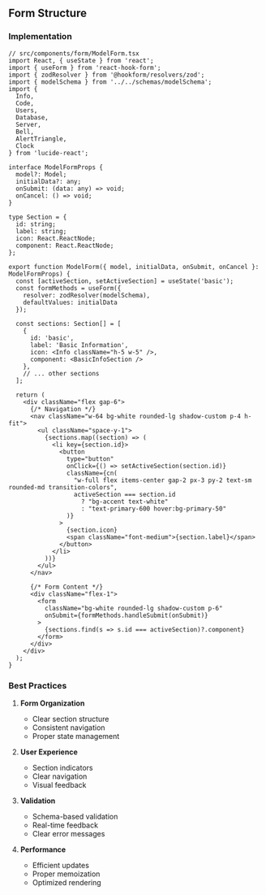 ## Form Structure

### Implementation

```tsx
// src/components/form/ModelForm.tsx
import React, { useState } from 'react';
import { useForm } from 'react-hook-form';
import { zodResolver } from '@hookform/resolvers/zod';
import { modelSchema } from '../../schemas/modelSchema';
import { 
  Info, 
  Code, 
  Users, 
  Database, 
  Server, 
  Bell, 
  AlertTriangle,
  Clock
} from 'lucide-react';

interface ModelFormProps {
  model?: Model;
  initialData?: any;
  onSubmit: (data: any) => void;
  onCancel: () => void;
}

type Section = {
  id: string;
  label: string;
  icon: React.ReactNode;
  component: React.ReactNode;
};

export function ModelForm({ model, initialData, onSubmit, onCancel }: ModelFormProps) {
  const [activeSection, setActiveSection] = useState('basic');
  const formMethods = useForm({
    resolver: zodResolver(modelSchema),
    defaultValues: initialData
  });

  const sections: Section[] = [
    {
      id: 'basic',
      label: 'Basic Information',
      icon: <Info className="h-5 w-5" />,
      component: <BasicInfoSection />
    },
    // ... other sections
  ];

  return (
    <div className="flex gap-6">
      {/* Navigation */}
      <nav className="w-64 bg-white rounded-lg shadow-custom p-4 h-fit">
        <ul className="space-y-1">
          {sections.map((section) => (
            <li key={section.id}>
              <button
                type="button"
                onClick={() => setActiveSection(section.id)}
                className={cn(
                  "w-full flex items-center gap-2 px-3 py-2 text-sm rounded-md transition-colors",
                  activeSection === section.id
                    ? "bg-accent text-white"
                    : "text-primary-600 hover:bg-primary-50"
                )}
              >
                {section.icon}
                <span className="font-medium">{section.label}</span>
              </button>
            </li>
          ))}
        </ul>
      </nav>

      {/* Form Content */}
      <div className="flex-1">
        <form 
          className="bg-white rounded-lg shadow-custom p-6"
          onSubmit={formMethods.handleSubmit(onSubmit)}
        >
          {sections.find(s => s.id === activeSection)?.component}
        </form>
      </div>
    </div>
  );
}
```

### Best Practices

1. **Form Organization**
   - Clear section structure
   - Consistent navigation
   - Proper state management

2. **User Experience**
   - Section indicators
   - Clear navigation
   - Visual feedback

3. **Validation**
   - Schema-based validation
   - Real-time feedback
   - Clear error messages

4. **Performance**
   - Efficient updates
   - Proper memoization
   - Optimized rendering